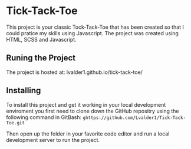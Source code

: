 # Tick-Tack-Toe

This project is your classic Tock-Tack-Toe that has been created so that I could pratice my skills using Javascript. The project was created using HTML, SCSS and Javascript.

## Runing the Project

The project is hosted at: lvalder1.github.io/tick-tack-toe/

## Installing

To install this project and get it working in your local development enviroment you first need to clone down the GitHub repositry using the following command in GitBash:
`ghttps://github.com/Lvalder1/Tick-Tack-Toe.git`

Then open up the folder in your favorite code editor and run a local development server to run the project.
